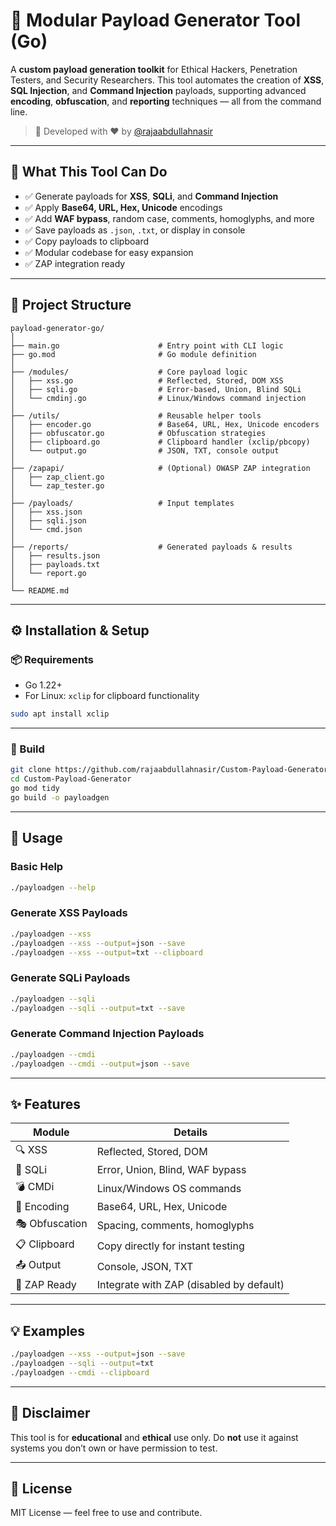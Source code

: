 # 🚀 Modular Payload Generator Tool (Go)

A **custom payload generation toolkit** for Ethical Hackers, Penetration Testers, and Security Researchers. This tool automates the creation of **XSS**, **SQL Injection**, and **Command Injection** payloads, supporting advanced **encoding**, **obfuscation**, and **reporting** techniques — all from the command line.

> 🔐 Developed with ❤️ by [@rajaabdullahnasir](https://github.com/rajaabdullahnasir)

---

## 🧠 What This Tool Can Do

- ✅ Generate payloads for **XSS**, **SQLi**, and **Command Injection**
- ✅ Apply **Base64, URL, Hex, Unicode** encodings
- ✅ Add **WAF bypass**, random case, comments, homoglyphs, and more
- ✅ Save payloads as `.json`, `.txt`, or display in console
- ✅ Copy payloads to clipboard
- ✅ Modular codebase for easy expansion
- ✅ ZAP integration ready

---

## 📁 Project Structure

```
payload-generator-go/
│
├── main.go                      # Entry point with CLI logic
├── go.mod                       # Go module definition
│
├── /modules/                    # Core payload logic
│   ├── xss.go                   # Reflected, Stored, DOM XSS
│   ├── sqli.go                  # Error-based, Union, Blind SQLi
│   └── cmdinj.go                # Linux/Windows command injection
│
├── /utils/                      # Reusable helper tools
│   ├── encoder.go               # Base64, URL, Hex, Unicode encoders
│   ├── obfuscator.go            # Obfuscation strategies
│   ├── clipboard.go             # Clipboard handler (xclip/pbcopy)
│   └── output.go                # JSON, TXT, console output
│
├── /zapapi/                     # (Optional) OWASP ZAP integration
│   ├── zap_client.go
│   └── zap_tester.go
│
├── /payloads/                   # Input templates
│   ├── xss.json
│   ├── sqli.json
│   └── cmd.json
│
├── /reports/                    # Generated payloads & results
│   ├── results.json
│   ├── payloads.txt
│   └── report.go
│
└── README.md
```

---

## ⚙️ Installation & Setup

### 📦 Requirements

- Go 1.22+
- For Linux: `xclip` for clipboard functionality

```bash
sudo apt install xclip
```

---

### 🔧 Build

```bash
git clone https://github.com/rajaabdullahnasir/Custom-Payload-Generator.git
cd Custom-Payload-Generator
go mod tidy
go build -o payloadgen
```

---

## 🚀 Usage

### Basic Help

```bash
./payloadgen --help
```

### Generate XSS Payloads

```bash
./payloadgen --xss
./payloadgen --xss --output=json --save
./payloadgen --xss --output=txt --clipboard
```

### Generate SQLi Payloads

```bash
./payloadgen --sqli
./payloadgen --sqli --output=txt --save
```

### Generate Command Injection Payloads

```bash
./payloadgen --cmdi
./payloadgen --cmdi --output=json --save
```

---

## ✨ Features

| Module        | Details |
|---------------|---------|
| 🔍 XSS         | Reflected, Stored, DOM | 
| 💉 SQLi        | Error, Union, Blind, WAF bypass |
| 💣 CMDi        | Linux/Windows OS commands |
| 🔐 Encoding    | Base64, URL, Hex, Unicode |
| 🎭 Obfuscation | Spacing, comments, homoglyphs |
| 📋 Clipboard   | Copy directly for instant testing |
| 📤 Output      | Console, JSON, TXT |
| 🔎 ZAP Ready   | Integrate with ZAP (disabled by default) |

---

## 💡 Examples

```bash
./payloadgen --xss --output=json --save
./payloadgen --sqli --output=txt
./payloadgen --cmdi --clipboard
```

---

## 🔐 Disclaimer

This tool is for **educational** and **ethical** use only. Do **not** use it against systems you don’t own or have permission to test.

---

## 📜 License

MIT License — feel free to use and contribute.
